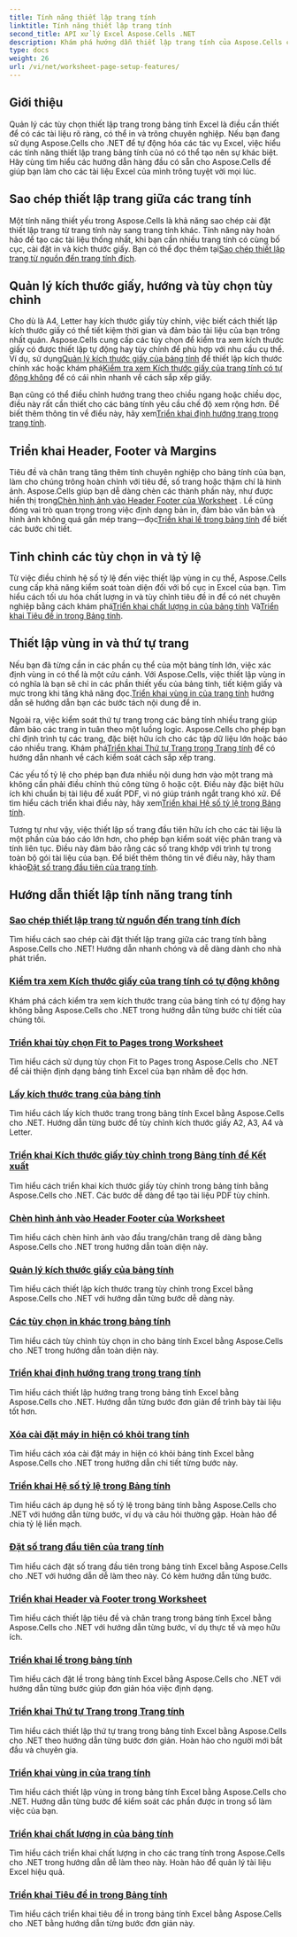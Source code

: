 ```yaml
---
title: Tính năng thiết lập trang tính
linktitle: Tính năng thiết lập trang tính
second_title: API xử lý Excel Aspose.Cells .NET
description: Khám phá hướng dẫn thiết lập trang tính của Aspose.Cells cho .NET, bao gồm sao chép cài đặt trang, quản lý kích thước giấy và thiết lập chất lượng in cho trang tính Excel.
type: docs
weight: 26
url: /vi/net/worksheet-page-setup-features/
---
```

## Giới thiệu

Quản lý các tùy chọn thiết lập trang trong bảng tính Excel là điều cần thiết để có các tài liệu rõ ràng, có thể in và trông chuyên nghiệp. Nếu bạn đang sử dụng Aspose.Cells cho .NET để tự động hóa các tác vụ Excel, việc hiểu các tính năng thiết lập trang bảng tính của nó có thể tạo nên sự khác biệt. Hãy cùng tìm hiểu các hướng dẫn hàng đầu có sẵn cho Aspose.Cells để giúp bạn làm cho các tài liệu Excel của mình trông tuyệt vời mọi lúc.

## Sao chép thiết lập trang giữa các trang tính

Một tính năng thiết yếu trong Aspose.Cells là khả năng sao chép cài đặt thiết lập trang từ trang tính này sang trang tính khác. Tính năng này hoàn hảo để tạo các tài liệu thống nhất, khi bạn cần nhiều trang tính có cùng bố cục, cài đặt in và kích thước giấy. Bạn có thể đọc thêm tại[Sao chép thiết lập trang từ nguồn đến trang tính đích](./copy-page-setup-settings/).

## Quản lý kích thước giấy, hướng và tùy chọn tùy chỉnh
 Cho dù là A4, Letter hay kích thước giấy tùy chỉnh, việc biết cách thiết lập kích thước giấy có thể tiết kiệm thời gian và đảm bảo tài liệu của bạn trông nhất quán. Aspose.Cells cung cấp các tùy chọn để kiểm tra xem kích thước giấy có được thiết lập tự động hay tùy chỉnh để phù hợp với nhu cầu cụ thể. Ví dụ, sử dụng[Quản lý kích thước giấy của bảng tính](./manage-paper-size/) để thiết lập kích thước chính xác hoặc khám phá[Kiểm tra xem Kích thước giấy của trang tính có tự động không](./check-automatic-paper-size/) để có cái nhìn nhanh về cách sắp xếp giấy.

 Bạn cũng có thể điều chỉnh hướng trang theo chiều ngang hoặc chiều dọc, điều này rất cần thiết cho các bảng tính yêu cầu chế độ xem rộng hơn. Để biết thêm thông tin về điều này, hãy xem[Triển khai định hướng trang trong trang tính](./implement-page-orientation/).

## Triển khai Header, Footer và Margins
 Tiêu đề và chân trang tăng thêm tính chuyên nghiệp cho bảng tính của bạn, làm cho chúng trông hoàn chỉnh với tiêu đề, số trang hoặc thậm chí là hình ảnh. Aspose.Cells giúp bạn dễ dàng chèn các thành phần này, như được hiển thị trong[Chèn hình ảnh vào Header Footer của Worksheet](./insert-image-in-header-footer/) . Lề cũng đóng vai trò quan trọng trong việc định dạng bản in, đảm bảo văn bản và hình ảnh không quá gần mép trang—đọc[Triển khai lề trong bảng tính](./implement-margins/) để biết các bước chi tiết.

## Tinh chỉnh các tùy chọn in và tỷ lệ

 Từ việc điều chỉnh hệ số tỷ lệ đến việc thiết lập vùng in cụ thể, Aspose.Cells cung cấp khả năng kiểm soát toàn diện đối với bố cục in Excel của bạn. Tìm hiểu cách tối ưu hóa chất lượng in và tùy chỉnh tiêu đề in để có nét chuyên nghiệp bằng cách khám phá[Triển khai chất lượng in của bảng tính](./implement-print-quality/) Và[Triển khai Tiêu đề in trong Bảng tính](./implement-print-title/).

## Thiết lập vùng in và thứ tự trang

Nếu bạn đã từng cần in các phần cụ thể của một bảng tính lớn, việc xác định vùng in có thể là một cứu cánh. Với Aspose.Cells, việc thiết lập vùng in có nghĩa là bạn sẽ chỉ in các phần thiết yếu của bảng tính, tiết kiệm giấy và mực trong khi tăng khả năng đọc.[Triển khai vùng in của trang tính](./implement-print-area/) hướng dẫn sẽ hướng dẫn bạn các bước tách nội dung để in.

 Ngoài ra, việc kiểm soát thứ tự trang trong các bảng tính nhiều trang giúp đảm bảo các trang in tuân theo một luồng logic. Aspose.Cells cho phép bạn chỉ định trình tự các trang, đặc biệt hữu ích cho các tập dữ liệu lớn hoặc báo cáo nhiều trang. Khám phá[Triển khai Thứ tự Trang trong Trang tính](./implement-page-order/) để có hướng dẫn nhanh về cách kiểm soát cách sắp xếp trang.

Các yếu tố tỷ lệ cho phép bạn đưa nhiều nội dung hơn vào một trang mà không cần phải điều chỉnh thủ công từng ô hoặc cột. Điều này đặc biệt hữu ích khi chuẩn bị tài liệu để xuất PDF, vì nó giúp tránh ngắt trang khó xử. Để tìm hiểu cách triển khai điều này, hãy xem[Triển khai Hệ số tỷ lệ trong Bảng tính](./implement-scaling-factor/).

 Tương tự như vậy, việc thiết lập số trang đầu tiên hữu ích cho các tài liệu là một phần của báo cáo lớn hơn, cho phép bạn kiểm soát việc phân trang và tính liên tục. Điều này đảm bảo rằng các số trang khớp với trình tự trong toàn bộ gói tài liệu của bạn. Để biết thêm thông tin về điều này, hãy tham khảo[Đặt số trang đầu tiên của trang tính](./set-first-page-number/).

## Hướng dẫn thiết lập tính năng trang tính
### [Sao chép thiết lập trang từ nguồn đến trang tính đích](./copy-page-setup-settings/)
Tìm hiểu cách sao chép cài đặt thiết lập trang giữa các trang tính bằng Aspose.Cells cho .NET! Hướng dẫn nhanh chóng và dễ dàng dành cho nhà phát triển.
### [Kiểm tra xem Kích thước giấy của trang tính có tự động không](./check-automatic-paper-size/)
Khám phá cách kiểm tra xem kích thước trang của bảng tính có tự động hay không bằng Aspose.Cells cho .NET trong hướng dẫn từng bước chi tiết của chúng tôi.
### [Triển khai tùy chọn Fit to Pages trong Worksheet](./implement-fit-to-pages-options/)
Tìm hiểu cách sử dụng tùy chọn Fit to Pages trong Aspose.Cells cho .NET để cải thiện định dạng bảng tính Excel của bạn nhằm dễ đọc hơn.
### [Lấy kích thước trang của bảng tính](./get-page-dimensions/)
Tìm hiểu cách lấy kích thước trang trong bảng tính Excel bằng Aspose.Cells cho .NET. Hướng dẫn từng bước để tùy chỉnh kích thước giấy A2, A3, A4 và Letter.
### [Triển khai Kích thước giấy tùy chỉnh trong Bảng tính để Kết xuất](./implement-custom-paper-size-for-rendering/)
Tìm hiểu cách triển khai kích thước giấy tùy chỉnh trong bảng tính bằng Aspose.Cells cho .NET. Các bước dễ dàng để tạo tài liệu PDF tùy chỉnh.
### [Chèn hình ảnh vào Header Footer của Worksheet](./insert-image-in-header-footer/)
Tìm hiểu cách chèn hình ảnh vào đầu trang/chân trang dễ dàng bằng Aspose.Cells cho .NET trong hướng dẫn toàn diện này.
### [Quản lý kích thước giấy của bảng tính](./manage-paper-size/)
Tìm hiểu cách thiết lập kích thước trang tùy chỉnh trong Excel bằng Aspose.Cells cho .NET với hướng dẫn từng bước dễ dàng này.
### [Các tùy chọn in khác trong bảng tính](./other-print-options/)
Tìm hiểu cách tùy chỉnh tùy chọn in cho bảng tính Excel bằng Aspose.Cells cho .NET trong hướng dẫn toàn diện này.
### [Triển khai định hướng trang trong trang tính](./implement-page-orientation/)
Tìm hiểu cách thiết lập hướng trang trong bảng tính Excel bằng Aspose.Cells cho .NET. Hướng dẫn từng bước đơn giản để trình bày tài liệu tốt hơn.
### [Xóa cài đặt máy in hiện có khỏi trang tính](./remove-existing-printer-settings/)
Tìm hiểu cách xóa cài đặt máy in hiện có khỏi bảng tính Excel bằng Aspose.Cells cho .NET trong hướng dẫn chi tiết từng bước này.
### [Triển khai Hệ số tỷ lệ trong Bảng tính](./implement-scaling-factor/)
Tìm hiểu cách áp dụng hệ số tỷ lệ trong bảng tính bằng Aspose.Cells cho .NET với hướng dẫn từng bước, ví dụ và câu hỏi thường gặp. Hoàn hảo để chia tỷ lệ liền mạch.
### [Đặt số trang đầu tiên của trang tính](./set-first-page-number/)
Tìm hiểu cách đặt số trang đầu tiên trong bảng tính Excel bằng Aspose.Cells cho .NET với hướng dẫn dễ làm theo này. Có kèm hướng dẫn từng bước.
### [Triển khai Header và Footer trong Worksheet](./implement-header-and-footer/)
Tìm hiểu cách thiết lập tiêu đề và chân trang trong bảng tính Excel bằng Aspose.Cells cho .NET với hướng dẫn từng bước, ví dụ thực tế và mẹo hữu ích.
### [Triển khai lề trong bảng tính](./implement-margins/)
Tìm hiểu cách đặt lề trong bảng tính Excel bằng Aspose.Cells cho .NET với hướng dẫn từng bước giúp đơn giản hóa việc định dạng.
### [Triển khai Thứ tự Trang trong Trang tính](./implement-page-order/)
Tìm hiểu cách thiết lập thứ tự trang trong bảng tính Excel bằng Aspose.Cells cho .NET theo hướng dẫn từng bước đơn giản. Hoàn hảo cho người mới bắt đầu và chuyên gia.
### [Triển khai vùng in của trang tính](./implement-print-area/)
Tìm hiểu cách thiết lập vùng in trong bảng tính Excel bằng Aspose.Cells cho .NET. Hướng dẫn từng bước để kiểm soát các phần được in trong sổ làm việc của bạn.
### [Triển khai chất lượng in của bảng tính](./implement-print-quality/)
Tìm hiểu cách triển khai chất lượng in cho các trang tính trong Aspose.Cells cho .NET trong hướng dẫn dễ làm theo này. Hoàn hảo để quản lý tài liệu Excel hiệu quả.
### [Triển khai Tiêu đề in trong Bảng tính](./implement-print-title/)
Tìm hiểu cách triển khai tiêu đề in trong bảng tính Excel bằng Aspose.Cells cho .NET bằng hướng dẫn từng bước đơn giản này.